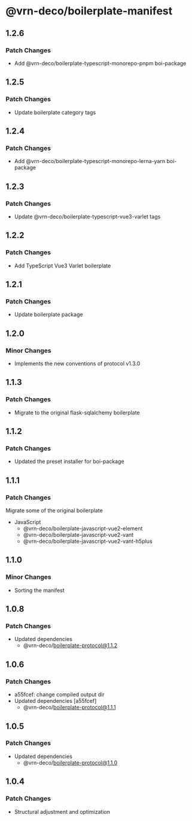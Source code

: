 # @vrn-deco/boilerplate-manifest

## 1.2.6

### Patch Changes

- Add @vrn-deco/boilerplate-typescript-monorepo-pnpm boi-package

## 1.2.5

### Patch Changes

- Update boilerplate category tags

## 1.2.4

### Patch Changes

- Add @vrn-deco/boilerplate-typescript-monorepo-lerna-yarn boi-package

## 1.2.3

### Patch Changes

- Update @vrn-deco/boilerplate-typescript-vue3-varlet tags

## 1.2.2

### Patch Changes

- Add TypeScript Vue3 Varlet boilerplate

## 1.2.1

### Patch Changes

- Update boilerplate package

## 1.2.0

### Minor Changes

- Implements the new conventions of protocol v1.3.0

## 1.1.3

### Patch Changes

- Migrate to the original flask-sqlalchemy boilerplate

## 1.1.2

### Patch Changes

- Updated the preset installer for boi-package

## 1.1.1

### Patch Changes

Migrate some of the original boilerplate

- JavaScript
  - @vrn-deco/boilerplate-javascript-vue2-element
  - @vrn-deco/boilerplate-javascript-vue2-vant
  - @vrn-deco/boilerplate-javascript-vue2-vant-h5plus

## 1.1.0

### Minor Changes

- Sorting the manifest

## 1.0.8

### Patch Changes

- Updated dependencies
  - @vrn-deco/boilerplate-protocol@1.1.2

## 1.0.6

### Patch Changes

- a55fcef: change compiled output dir
- Updated dependencies [a55fcef]
  - @vrn-deco/boilerplate-protocol@1.1.1

## 1.0.5

### Patch Changes

- Updated dependencies
  - @vrn-deco/boilerplate-protocol@1.1.0

## 1.0.4

### Patch Changes

- Structural adjustment and optimization
